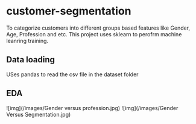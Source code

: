 # customer-segmentation
 To categorize customers into different groups based features like Gender, Age, Profession and etc. This project uses sklearn to perofrm machine leanring training. 
 
 ## Data loading 
 USes pandas to read the csv file in the dataset folder
 
 ## EDA
 ![img](/images/Gender versus profession.jpg)
 ![img](/images/Gender Versus Segmentation.jpg)
 
 
 
 
 
 
 
 
 
